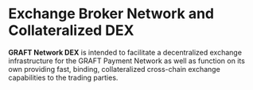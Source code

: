 # Exchange Broker Network and Collateralized DEX

**GRAFT Network DEX** is intended to facilitate a decentralized exchange infrastructure for the GRAFT Payment Network as well as function on its own providing fast, binding, collateralized cross-chain exchange capabilities to the trading parties.
